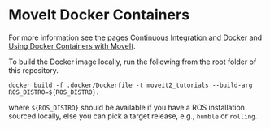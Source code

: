 # MoveIt Docker Containers

For more information see the pages [Continuous Integration and Docker](http://moveit.ros.org/documentation/contributing/continuous_integration.html) and [Using Docker Containers with MoveIt](https://moveit.picknik.ai/main/doc/how_to_guides/how_to_setup_docker_containers_in_ubuntu.html).

To build the Docker image locally, run the following from the root folder of this repository.

    docker build -f .docker/Dockerfile -t moveit2_tutorials --build-arg ROS_DISTRO=${ROS_DISTRO}.

where `${ROS_DISTRO}` should be available if you have a ROS installation sourced locally, else you can pick a target release, e.g., `humble` or `rolling`.
